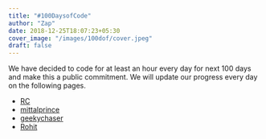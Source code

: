 ```yaml
---
title: "#100DaysofCode"
author: "Zap"
date: 2018-12-25T18:07:23+05:30
cover_image: "/images/100dof/cover.jpeg"
draft: false
---
```


We have decided to code for at least an hour every day for next 100 days and make this a public commitment. We will update our progress every day on the following pages.

* [RC](/100-days-of-code/rc)
* [mittalprince](/100-days-of-code/mittalprince)
* [geekychaser](/100-days-of-code/geekychaser)
* [Rohit](/100-days-of-code/rohit)
